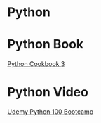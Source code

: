 # Python

# Python Book

[Python Cookbook 3](https://python3-cookbook.readthedocs.io/zh_CN/latest/)

# Python Video

[Udemy Python 100 Bootcamp](./UdemyPython100Angela.md)